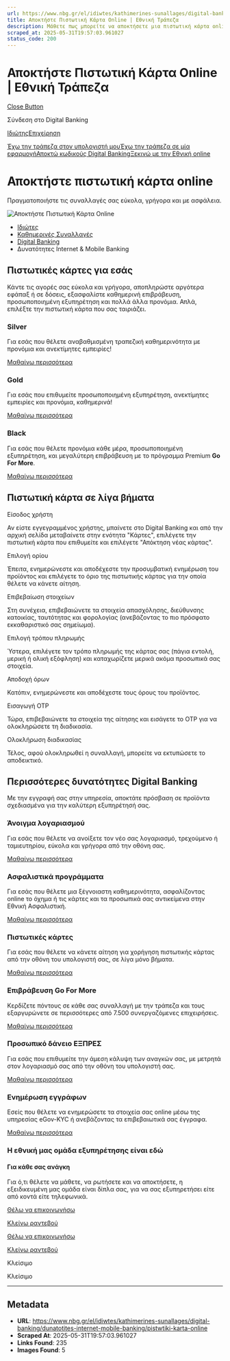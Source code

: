```yaml
---
url: https://www.nbg.gr/el/idiwtes/kathimerines-sunallages/digital-banking/dunatotites-internet-mobile-banking/pistwtiki-karta-online
title: Αποκτήστε Πιστωτική Κάρτα Online | Εθνική Τράπεζα
description: Μάθετε πως μπορείτε να αποκτήσετε μια πιστωτική κάρτα online. Μπείτε στο site της Εθνικής Τράπεζας για περισσότερες πληροφορίες!
scraped_at: 2025-05-31T19:57:03.961027
status_code: 200
---
```


# Αποκτήστε Πιστωτική Κάρτα Online | Εθνική Τράπεζα

[Close Button](#)

Σύνδεση στο Digital Banking

[Ιδιώτης](https://ibank.nbg.gr/web/?loginType=retail)[Επιχείρηση](https://ibank.nbg.gr/web/?loginType=corporate)

[Έχω την τράπεζα στον υπολογιστή μου](/el/idiwtes/kathimerines-sunallages/digital-banking/internet-banking)[Έχω την τράπεζα σε μία εφαρμογή](/el/idiwtes/kathimerines-sunallages/digital-banking/mobile-banking)[Αποκτώ κωδικούς Digital Banking](/el/idiwtes/kathimerines-sunallages/digital-banking/dunatotites-internet-mobile-banking/ekdosi-kwdikwn-digital-banking)[Ξεκινώ με την Εθνική online](/el/idiwtes/kathimerines-sunallages/digital-banking/ksekiniste-me-thn-ethniki-online)

# Αποκτήστε πιστωτική κάρτα online 

Πραγματοποιήστε τις συναλλαγές σας εύκολα, γρήγορα και με ασφάλεια.

![Αποκτήστε Πιστωτική Κάρτα Online](https://www.nbg.gr/-/jssmedia/Images/idiwtes/kathimerines-sunallages/digital-banking/dunatotites-internet-mobile-banking/NBG-laptop-and-hand-800x800-dynatothtes-internet-mobile-GR-rev.png?h=800&iar=0&w=800&rev=d1e7bee8bfe74a759271a6540529e4ed&hash=0DB98DE606F634ADB74DC868FE0489DF)

  * [Ιδιώτες](/el/idiwtes)
  * [Καθημερινές Συναλλαγές](/el/idiwtes/kathimerines-sunallages)
  * [Digital Banking](/el/idiwtes/kathimerines-sunallages/digital-banking)
  * Δυνατότητες Internet & Mobile Banking 

## Πιστωτικές κάρτες για εσάς

Κάντε τις αγορές σας εύκολα και γρήγορα, αποπληρώστε αργότερα εφάπαξ ή σε δόσεις, εξασφαλίστε καθημερινή επιβράβευση, προσωποποιημένη εξυπηρέτηση και πολλά άλλα προνόμια. Απλά, επιλέξτε την πιστωτική κάρτα που σας ταιριάζει.

### Silver

Για εσάς που θέλετε αναβαθμισμένη τραπεζική καθημερινότητα με προνόμια και ανεκτίμητες εμπειρίες!

[ Μαθαίνω περισσότερα ](/el/idiwtes/kathimerines-sunallages/trapezikes-kartes/pistwtikes-kartes/silver)

### Gold

Για εσάς που επιθυμείτε προσωποποιημένη εξυπηρέτηση, ανεκτίμητες εμπειρίες και προνόμια, καθημερινά! 

[ Μαθαίνω περισσότερα ](/el/idiwtes/kathimerines-sunallages/trapezikes-kartes/pistwtikes-kartes/gold)

### Black

Για εσάς που θέλετε προνόμια κάθε μέρα, προσωποποιημένη εξυπηρέτηση, και μεγαλύτερη επιβράβευση με το πρόγραμμα Premium **Go For More**.

[ Μαθαίνω περισσότερα ](/el/idiwtes/kathimerines-sunallages/trapezikes-kartes/pistwtikes-kartes/black)

## Πιστωτική κάρτα σε λίγα βήματα

Είσοδος χρήστη

Αν είστε εγγεγραμμένος χρήστης, μπαίνετε στο Digital Banking και από την αρχική σελίδα μεταβαίνετε στην ενότητα "Κάρτες", επιλέγετε την πιστωτική κάρτα που επιθυμείτε και επιλέγετε "Απόκτηση νέας κάρτας".

Επιλογή ορίου

Έπειτα, ενημερώνεστε και αποδέχεστε την προσυμβατική ενημέρωση του προϊόντος και επιλέγετε το όριο της πιστωτικής κάρτας για την οποία θέλετε να κάνετε αίτηση.

Επιβεβαίωση στοιχείων

Στη συνέχεια, επιβεβαιώνετε τα στοιχεία απασχόλησης, διεύθυνσης κατοικίας, ταυτότητας και φορολογίας (ανεβάζοντας το πιο πρόσφατο εκκαθαριστικό σας σημείωμα).

Επιλογή τρόπου πληρωμής

Ύστερα, επιλέγετε τον τρόπο πληρωμής της κάρτας σας (πάγια εντολή, μερική ή ολική εξόφληση) και καταχωρίζετε μερικά ακόμα προσωπικά σας στοιχεία.

Αποδοχή όρων

Κατόπιν, ενημερώνεστε και αποδέχεστε τους όρους του προϊόντος.

Εισαγωγή OTP

Τώρα, επιβεβαιώνετε τα στοιχεία της αίτησης και εισάγετε το OTP για να ολοκληρώσετε τη διαδικασία.

Ολοκλήρωση διαδικασίας

Τέλος, αφού ολοκληρωθεί η συναλλαγή, μπορείτε να εκτυπώσετε το αποδεικτικό.

## Περισσότερες δυνατότητες Digital Banking

Με την εγγραφή σας στην υπηρεσία, αποκτάτε πρόσβαση σε προϊόντα σχεδιασμένα για την καλύτερη εξυπηρέτησή σας.

### Άνοιγμα λογαριασμού

Για εσάς που θέλετε να ανοίξετε τον νέο σας λογαριασμό, τρεχούμενο ή ταμιευτηρίου, εύκολα και γρήγορα από την οθόνη σας.

[Μαθαίνω περισσότερα](/el/idiwtes/kathimerines-sunallages/digital-banking/dunatotites-internet-mobile-banking/anoigma-neou-logariasmou "Μαθαίνω περισσότερα")

### Ασφαλιστικά προγράμματα

Για εσάς που θέλετε μια ξέγνοιαστη καθημερινότητα, ασφαλίζοντας online το όχημα ή τις κάρτες και τα προσωπικά σας αντικείμενα στην Εθνική Ασφαλιστική.

[Μαθαίνω περισσότερα](/el/idiwtes/asfalistika-programmata "Μαθαίνω περισσότερα")

### Πιστωτικές κάρτες

Για εσάς που θέλετε να κάνετε αίτηση για χορήγηση πιστωτικής κάρτας από την οθόνη του υπολογιστή σας, σε λίγα μόνο βήματα.

[Μαθαίνω περισσότερα](/el/idiwtes/kathimerines-sunallages/trapezikes-kartes/pistwtikes-kartes "Μαθαίνω περισσότερα")

### Επιβράβευση Go For More

Κερδίζετε πόντους σε κάθε σας συναλλαγή με την τράπεζα και τους εξαργυρώνετε σε περισσότερες από 7.500 συνεργαζόμενες επιχειρήσεις.

[Μαθαίνω περισσότερα](/el/go4more "Μαθαίνω περισσότερα")

### Προσωπικό δάνειο ΕΞΠΡΕΣ

Για εσάς που επιθυμείτε την άμεση κάλυψη των αναγκών σας, με μετρητά στον λογαριασμό σας από την οθόνη του υπολογιστή σας.

[Μαθαίνω περισσότερα](/el/idiwtes/daneia/proswpika-daneia/express "Μαθαίνω περισσότερα")

### Ενημέρωση εγγράφων

Εσείς που θέλετε να ενημερώσετε τα στοιχεία σας online μέσω της υπηρεσίας eGov-KYC ή ανεβάζοντας τα επιβεβαιωτικά σας έγγραφα.

[Μαθαίνω περισσότερα](/el/idiwtes/kathimerines-sunallages/digital-banking/dunatotites-internet-mobile-banking/epikairopoiisi-stoixeiwn-sthn-ethniki-trapeza-meso-digital-banking "Μαθαίνω περισσότερα")

### Η εθνική μας ομάδα εξυπηρέτησης είναι εδώ

#### Για κάθε σας ανάγκη

Για ό,τι θέλετε να μάθετε, να ρωτήσετε και να αποκτήσετε, η εξειδικευμένη μας ομάδα είναι δίπλα σας, για να σας εξυπηρετήσει είτε από κοντά είτε τηλεφωνικά.

[Θέλω να επικοινωνήσω](/el/footer/epikoinwnia)

[ Κλείνω ραντεβού ](#)

[Θέλω να επικοινωνήσω](/el/footer/epikoinwnia)

[ Κλείνω ραντεβού ](#)

Κλείσιμο

Κλείσιμο

---

## Metadata

- **URL**: https://www.nbg.gr/el/idiwtes/kathimerines-sunallages/digital-banking/dunatotites-internet-mobile-banking/pistwtiki-karta-online
- **Scraped At**: 2025-05-31T19:57:03.961027
- **Links Found**: 235
- **Images Found**: 5
